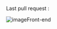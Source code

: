 

Last pull request : 

![image](https://github.com/user-attachments/assets/c00430dd-c24f-4c43-a6f1-a5e51008da8f)Front-end
